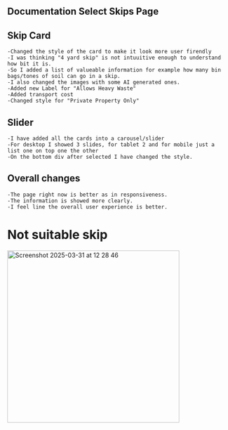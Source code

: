 ## Documentation Select Skips Page

## Skip Card
    -Changed the style of the card to make it look more user firendly
    -I was thinking "4 yard skip" is not intuuitive enough to understand how bit it is. 
    -So I added a list of valueable information for example how many bin bags/tones of soil can go in a skip.
    -I also changed the images with some AI generated ones.
    -Added new Label for "Allows Heavy Waste"
    -Added transport cost
    -Changed style for "Private Property Only"

## Slider
    -I have added all the cards into a carousel/slider
    -For desktop I showed 3 slides, for tablet 2 and for mobile just a list one on top one the other
    -On the bottom div after selected I have changed the style.

## Overall changes
    -The page right now is better as in responsiveness.
    -The information is showed more clearly.
    -I feel line the overall user experience is better.

# Not suitable skip
<img width="392" alt="Screenshot 2025-03-31 at 12 28 46" src="https://github.com/user-attachments/assets/f0099e47-73dc-4067-8e4a-1a11e8d55818" />
